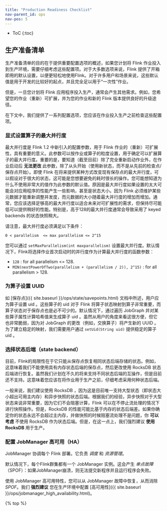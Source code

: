 ```yaml
---
title: "Production Readiness Checklist"
nav-parent_id: ops
nav-pos: 5
---
```

<!--
Licensed to the Apache Software Foundation (ASF) under one
or more contributor license agreements.  See the NOTICE file
distributed with this work for additional information
regarding copyright ownership.  The ASF licenses this file
to you under the Apache License, Version 2.0 (the
"License"); you may not use this file except in compliance
with the License.  You may obtain a copy of the License at

  http://www.apache.org/licenses/LICENSE-2.0

Unless required by applicable law or agreed to in writing,
software distributed under the License is distributed on an
"AS IS" BASIS, WITHOUT WARRANTIES OR CONDITIONS OF ANY
KIND, either express or implied.  See the License for the
specific language governing permissions and limitations
under the License.
-->

* ToC
{:toc}

## 生产准备清单

生产准备清单的目的在于提供重要配置选项的概述，如果您计划将 Flink 作业投入到生产环境，需要仔细考虑这些配置项。对于大多数选项来说，Flink 提供了开箱即用的默认设置，以便更轻松地使用Flink。对于许多用户和场景来说，这些默认值是用于开发的比较好的起点，并且完全足以用于“一次性”作业。

但是，一旦您计划将 Flink 应用程序投入生产，通常会产生其他需求。例如，您希望您的作业（重新）可扩展，并为您的作业和新的 Flink 版本提供良好的升级途径。

在下文中，我们提供了一系列配置选项，您应该在作业投入生产之前检查这些配置项。

### 显式设置算子的最大并行度

最大并行度是 Flink 1.2 中新引入的配置参数，用于 Flink 作业的（重新）可扩展性，具有重要的意义。此参数可以按作业或算子的粒度设置，用于确定可以扩展算子的最大并行度。重要的是，要知道（截至目前）除了完全重新启动作业外，在作业启动后 **无法更改** 此参数，除了从头开始（使用新状态，而不是从先前的检查点/保存点开始）。即使 Flink 在将来提供某种方式改变现有保存点的最大并行度，可以假设对于很大的状态，这可能是您想要避免的耗时很长的操作。您可能想知道为什么不使用非常大的值作为此参数的默认值。原因是最大并行度如果设置的太大可能会对应用程序的性能产生一些影响，甚至是状态大小。因为 Flink 必须维护某些元数据才能重新调整并发度，而元数据的大小随着最大并行度的增加而增加。通常，您应该选择足够高的最大并行度以适合未来对可扩展性的需求，但保持尽可能低可以提供稍好的性能。特别是，高于128的最大并行度通常会导致采用了 keyed backends 的状态快照稍大。

请注意，最大并行度必须满足以下条件：

`0 < parallelism  <= max parallelism <= 2^15`

您可以通过 `setMaxParallelism(int maxparallelism)` 设置最大并行度。默认情况下，Flink将选择作业首次启动时的并行度作为计算最大并行度的函数参数：

- `128` : for all parallelism <= 128.
- `MIN(nextPowerOfTwo(parallelism + (parallelism / 2)), 2^15)` : for all parallelism > 128.

### 为算子设置 UUID

如 [保存点]({{ site.baseurl }}/ops/state/savepoints.html) 文档中所述，用户应为算子设置 uid 。这些算子的 uid 对于 Flink 将算子状态映射到算子非常重要，而算子状态对于保存点也是必不可少的。默认情况下，通过遍历 JobGraph 并对某些算子属性计算哈希值来生成算子 uid 。虽然从用户的角度来看这很方便，但它也非常脆弱，因为对 JobGraph 的更改（例如，交换算子）将产生新的 UUID 。为了建立稳定的映射，我们需要用户通过 `setUid(String uid)` 提供稳定的算子 uid 。

### 选择状态后端（state backend）

目前，Flink的局限性在于它只能从保存点恢复相同状态后端存储的状态。例如，这意味着我们不能使用具有内存状态后端的保存点，然后更改使用 RocksDB 状态后端进行恢复。虽然我们计划在不久的将来支持不同状态后端的互操作，但是目前还不支持。这意味着您应该在将作业用于生产之前，仔细考虑采用何种状态后端。

一般来说，我们建议使用 RocksDB ，因为这是目前唯一支持大型状态（即状态大小超出可用主内存）和异步快照的状态后端。根据我们的经验，异步快照对于大型状态来说非常重要，因为它们不会阻塞计算，Flink 可以在不停止流处理的情况下进行快照操作。但是，RocksDB 的性能可能比基于内存的状态后端差。如果你确定你的状态永远不会超过主内存，并做快照的时候阻塞流处理不是问题，你 **可以考虑** 不使用 RocksDB 作为状态后端。但是，在这一点上，我们强烈建议 **使用RocksDB** 用于生产。

### 配置 JobManager 高可用（HA）

JobManager 协调每个 Flink 部署。它负责 *调度* 和 *资源管理*。

默认情况下，每个Flink群集都有一个 JobManager 实例。这会产生 *单点故障*（SPOF）：如果JobManager崩溃，则无法提交新程序并且运行程序会失败。

使用 JobManager 高可用特性，您可以从 JobManager 故障中恢复，从而消除 *SPOF*。我们 **强烈建议** 您在生产环境中配置 [高可用性]({{ site.baseurl }}/ops/jobmanager_high_availability.html)。

{% top %}
